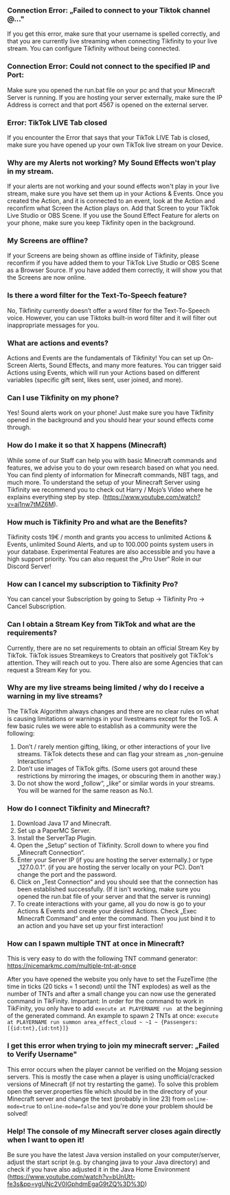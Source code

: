 ### Connection Error: „Failed to connect to your Tiktok channel @..."
If you get this error, make sure that your username is spelled correctly, and that you are currently live streaming when connecting Tikfinity to your live stream. You can configure Tikfinity without being connected.

### Connection Error: Could not connect to the specified IP and Port:
Make sure you opened the run.bat file on your pc and that your Minecraft Server is running. If you are hosting your server externally, make sure the IP Address is correct and that port 4567 is opened on the external server.

### Error: TikTok LIVE Tab closed
If you encounter the Error that says that your TikTok LIVE Tab is closed, make sure you have opened up your own TikTok live stream on your Device.

### Why are my Alerts not working? My Sound Effects won't play in my stream.
If your alerts are not working and your sound effects won't play in your live stream, make sure you have set them up in your Actions & Events. Once you created the Action, and it is connected to an event, look at the Action and reconfirm what Screen the Action plays on. Add that Screen to your TikTok Live Studio or OBS Scene.
If you use the Sound Effect Feature for alerts on your phone, make sure you keep Tikfinity open in the background.

### My Screens are offline?
If your Screens are being shown as offline inside of Tikfinity, please reconfirm if you have added them to your TikTok Live Studio or OBS Scene as a Browser Source. If you have added them correctly, it will show you that the Screens are now online.

### Is there a word filter for the Text-To-Speech feature?
No, Tikfinity currently doesn’t offer a word filter for the Text-To-Speech voice.
However, you can use Tiktoks built-in word filter and it will filter out inappropriate messages for you.

### What are actions and events?
Actions and Events are the fundamentals of Tikfinity! You can set up On-Screen Alerts, Sound Effects, and many more features. You can trigger said Actions using Events, which will run your Actions based on different variables (specific gift sent, likes sent, user joined, and more).

### Can I use Tikfinity on my phone?
Yes! Sound alerts work on your phone! Just make sure you have Tikfinity opened in the background and you should hear your sound effects come through.

### How do I make it so that X happens (Minecraft)
While some of our Staff can help you with basic Minecraft commands and features, we advise you to do your own research based on what you need. You can find plenty of information for Minecraft commands, NBT tags, and much more. To understand the setup of your Minecraft Server using Tikfinity we recommend you to check out Harry / Mojo’s Video where he explains everything step by step. (https://www.youtube.com/watch?v=aj1nw7tMZ6M).

### How much is Tikfinity Pro and what are the Benefits?
Tikfinity costs 19€ / month and grants you access to unlimited Actions & Events, unlimited Sound Alerts, and up to 100.000 points system users in your database.
Experimental Features are also accessible and you have a high support priority.
You can also request the „Pro User“ Role in our Discord Server!
 
### How can I cancel my subscription to Tikfinity Pro?
You can cancel your Subscription by going to Setup -> Tikfinity Pro -> Cancel Subscription.
 
### Can I obtain a Stream Key from TikTok and what are the requirements?
Currently, there are no set requirements to obtain an official Stream Key by TikTok. TikTok issues Streamkeys to Creators that positively got TikTok's attention. They will reach out to you.
There also are some Agencies that can request a Stream Key for you.
 
### Why are my live streams being limited / why do I receive a warning in my live streams?
The TikTok Algorithm always changes and there are no clear rules on what is causing limitations or warnings in your livestreams except for the ToS. A few basic rules we were able to establish as a community were the following:

1. Don’t / rarely mention gifting, liking, or other interactions of your live streams. TikTok detects these and can flag your stream as „non-genuine Interactions“
2. Don’t use images of TikTok gifts. (Some users got around these restrictions by mirroring the images, or obscuring them in another way.)
3. Do not show the word „follow“, „like“ or similar words in your streams. You will be warned for the same reason as No.1.

### How do I connect Tikfinity and Minecraft?
1. Download Java 17 and Minecraft.
2. Set up a PaperMC Server.
3. Install the ServerTap Plugin.
4. Open the „Setup“ section of Tikfinity. Scroll down to where you find „Minecraft Connection“.
5. Enter your Server IP (if you are hosting the server externally.) or type „127.0.0.1“. (if you are hosting the server locally on your PC). Don’t change the port and the password.
6. Click on „Test Connection“ and you should see that the connection has been established successfully.
(If it isn't working, make sure you opened the run.bat file of your server and that the server is running)
7. To create interactions with your game, all you do now is go to your Actions & Events and create your desired Actions. Check „Exec Minecraft Command“ and enter the command. Then you just bind it to an action and you have set up your first interaction!

### How can I spawn multiple TNT at once in Minecraft?
This is very easy to do with the following TNT command generator: https://nicemarkmc.com/multiple-tnt-at-once

After you have opened the website you only have to set the FuzeTime (the time in ticks (20 ticks = 1 second) until the TNT explodes) as well as the number of TNTs and after a small change you can now use the generated command in TikFinity. Important: In order for the command to work in TikFinity, you only have to add `execute at PLAYERNAME run ` at the beginning of the generated command. An example to spawn 2 TNTs at once: `execute at PLAYERNAME run summon area_effect_cloud ~ ~1 ~ {Passengers:[{id:tnt},{id:tnt}]}`

### I get this error when trying to join my minecraft server: „Failed to Verify Username"
This error occurs when the player cannot be verified on the Mojang session servers. This is mostly the case when a player is using unofficial/cracked versions of Minecraft (if not try restarting the game). To solve this problem open the server.properties file which should be in the directory of your Minecraft server and change the text (probably in line 23) from `online-mode=true` to `online-mode=false` and you're done your problem should be solved!

### Help! The console of my Minecraft server closes again directly when I want to open it!
Be sure you have the latest Java version installed on your computer/server, adjust the start script (e.g. by changing java to your Java directory) and check if you have also adjusted it in the Java Home Environment (https://www.youtube.com/watch?v=bUnUtt-fe3s&pp=ygUNc2V0IGphdmEgaG9tZQ%3D%3D)
